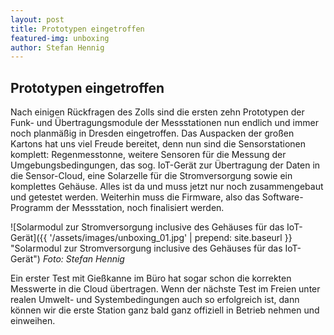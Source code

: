 ```yaml
---
layout: post
title: Prototypen eingetroffen
featured-img: unboxing
author: Stefan Hennig
---
```


## Prototypen eingetroffen

Nach einigen Rückfragen des Zolls sind die ersten zehn Prototypen der Funk- und Übertragungsmodule der Messstationen nun endlich und immer noch planmäßig in Dresden eingetroffen. Das Auspacken der großen Kartons hat uns viel Freude bereitet, denn nun sind die Sensorstationen komplett: Regenmesstonne, weitere Sensoren für die Messung der Umgebungsbedingungen, das sog. IoT-Gerät zur Übertragung der Daten in die Sensor-Cloud, eine Solarzelle für die Stromversorgung sowie ein komplettes Gehäuse. Alles ist da und muss jetzt nur noch zusammengebaut und getestet werden. Weiterhin muss die Firmware, also das Software-Programm der Messstation, noch finalisiert werden. 

![Solarmodul zur Stromversorgung inclusive des Gehäuses für das IoT-Gerät]({{ '/assets/images/unboxing_01.jpg' | prepend: site.baseurl }} "Solarmodul zur Stromversorgung inclusive des Gehäuses für das IoT-Gerät")
*Foto: Stefan Hennig*

Ein erster Test mit Gießkanne im Büro hat sogar schon die korrekten Messwerte in die Cloud übertragen. Wenn der nächste Test im Freien unter realen Umwelt- und Systembedingungen auch so erfolgreich ist, dann können wir die erste Station ganz bald ganz offiziell in Betrieb nehmen und einweihen.
